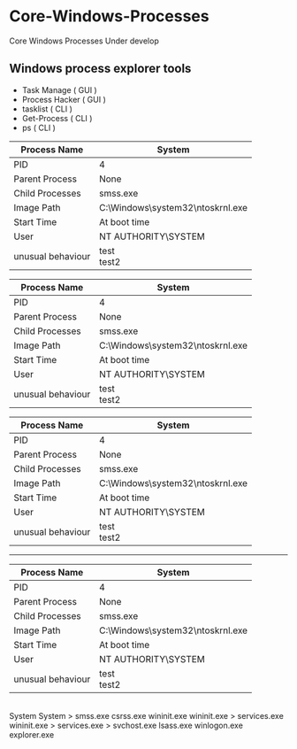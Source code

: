 # Core-Windows-Processes
Core Windows Processes Under develop

## Windows process explorer tools
+ Task Manage ( GUI )
+ Process Hacker ( GUI )
+ tasklist ( CLI )
+ Get-Process ( CLI )
+ ps  ( CLI )


| Process Name  | System |
| ------------- | ------------- |
| PID | 4 |
| Parent Process | None |
|  Child Processes | smss.exe |
| Image Path  | C:\Windows\system32\ntoskrnl.exe |
| Start Time | At boot time |
| User | NT AUTHORITY\SYSTEM |
| unusual behaviour  | test <br> test2 |


| Process Name  | System |
| ------------- | ------------- |
| PID | 4 |
| Parent Process | None |
|  Child Processes | smss.exe |
| Image Path  | C:\Windows\system32\ntoskrnl.exe |
| Start Time | At boot time |
| User | NT AUTHORITY\SYSTEM |
| unusual behaviour  | test <br> test2 |


| Process Name  | System |
| ------------- | ------------- |
| PID | 4 |
| Parent Process | None |
|  Child Processes | smss.exe |
| Image Path  | C:\Windows\system32\ntoskrnl.exe |
| Start Time | At boot time |
| User | NT AUTHORITY\SYSTEM |
| unusual behaviour  | test <br> test2 |

----------------------------------------------------

| Process Name  | System |
| ------------- | ------------- |
| PID | 4 |
| Parent Process | None |
|  Child Processes | smss.exe |
| Image Path  | C:\Windows\system32\ntoskrnl.exe |
| Start Time | At boot time |
| User | NT AUTHORITY\SYSTEM |
| unusual behaviour  | test <br> test2 |










<br>
System
System > smss.exe
csrss.exe
wininit.exe
wininit.exe > services.exe
wininit.exe > services.exe > svchost.exe
lsass.exe
winlogon.exe
explorer.exe
